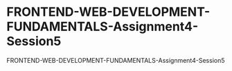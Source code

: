 # FRONTEND-WEB-DEVELOPMENT-FUNDAMENTALS-Assignment4-Session5
FRONTEND-WEB-DEVELOPMENT-FUNDAMENTALS-Assignment4-Session5
